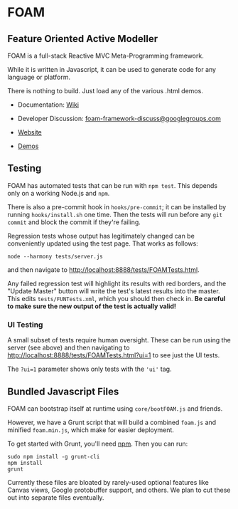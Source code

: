 # FOAM

## Feature Oriented Active Modeller

FOAM is a full-stack Reactive MVC Meta-Programming framework.

While it is written in Javascript, it can be used to generate code for any
language or platform.

There is nothing to build.  Just load any of the various .html demos.

  * Documentation: [Wiki](https://github.com/foam-framework/foam/wiki)

  * Developer Discussion: [foam-framework-discuss@googlegroups.com](https://groups.google.com/forum/#!forum/foam-framework-discuss)

  * [Website](http://foam-framework.github.io/foam/)

  * [Demos](http://foam-framework.github.io/foam/demos/DemoCat.html)

## Testing

FOAM has automated tests that can be run with `npm test`. This depends only on a working Node.js and `npm`.

There is also a pre-commit hook in `hooks/pre-commit`; it can be installed by running `hooks/install.sh` one time. Then the tests will run before any `git commit` and block the commit if they're failing.

Regression tests whose output has legitimately changed can be conveniently updated using the test page. That works as follows:
```
node --harmony tests/server.js
```
and then navigate to [http://localhost:8888/tests/FOAMTests.html]().

Any failed regression test will highlight its results with red borders, and the "Update Master" button will write the test's latest results into the master. This edits `tests/FUNTests.xml`, which you should then check in. **Be careful to make sure the new output of the test is actually valid!**

### UI Testing

A small subset of tests require human oversight. These can be run using the server (see above) and then navigating to [http://localhost:8888/tests/FOAMTests.html?ui=1]() to see just the UI tests.

The `?ui=1` parameter shows only tests with the `'ui'` tag.

## Bundled Javascript Files

FOAM can bootstrap itself at runtime using `core/bootFOAM.js` and friends.

However, we have a Grunt script that will build a combined `foam.js` and minified `foam.min.js`, which make for easier deployment.

To get started with Grunt, you'll need [npm](http://nodejs.org). Then you can run:

```
sudo npm install -g grunt-cli
npm install
grunt
```

Currently these files are bloated by rarely-used optional features like Canvas views, Google protobuffer support, and others. We plan to cut these out into separate files eventually.
